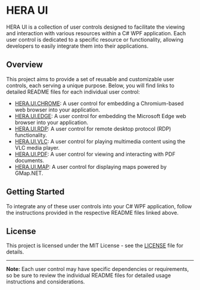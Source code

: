 # HERA UI

HERA UI is a collection of user controls designed to facilitate the viewing and interaction with various resources within a C# WPF application. Each user control is dedicated to a specific resource or functionality, allowing developers to easily integrate them into their applications.

## Overview

This project aims to provide a set of reusable and customizable user controls, each serving a unique purpose. Below, you will find links to detailed README files for each individual user control:

- [HERA.UI.CHROME](./HERA.UI.CHROME/README.md): A user control for embedding a Chromium-based web browser into your application.
- [HERA.UI.EDGE](./HERA.UI.EDGE/README.md): A user control for embedding the Microsoft Edge web browser into your application.
- [HERA.UI.RDP](./RPDUserControl/README.md): A user control for remote desktop protocol (RDP) functionality.
- [HERA.UI.VLC](./HERA.UI.VLC/README.md): A user control for playing multimedia content using the VLC media player.
- [HERA.UI.PDF](./HERA.UI.PDF/README.md): A user control for viewing and interacting with PDF documents.
- [HERA.UI.MAP](./HERA.UI.MAP/README.md): A user control for displaying maps powered by GMap.NET.

## Getting Started

To integrate any of these user controls into your C# WPF application, follow the instructions provided in the respective README files linked above.

## License

This project is licensed under the MIT License - see the [LICENSE](LICENSE) file for details.

---

**Note:** Each user control may have specific dependencies or requirements, so be sure to review the individual README files for detailed usage instructions and considerations.
